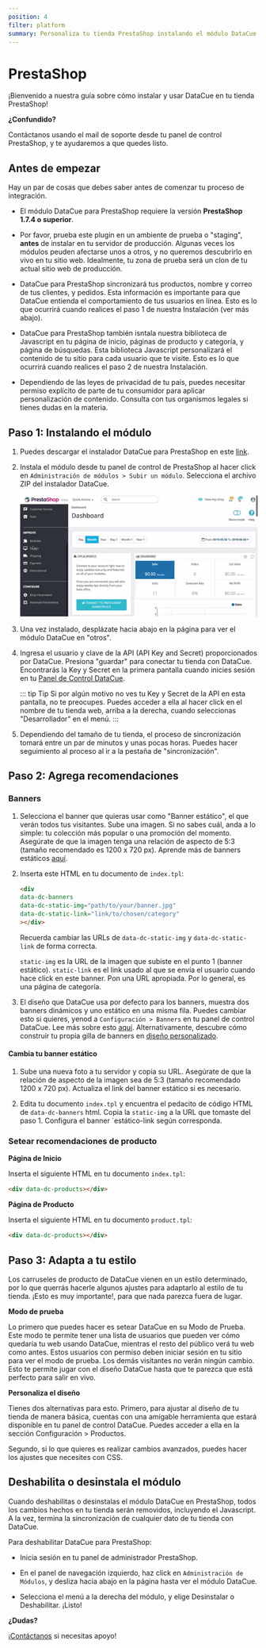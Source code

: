 ```yaml
---
position: 4
filter: platform
summary: Personaliza tu tienda PrestaShop instalando el módulo DataCue.
---
```


# PrestaShop <Badge text="private beta" type="success"/>

¡Bienvenido a nuestra guía sobre cómo instalar y usar DataCue en tu tienda PrestaShop! 

**¿Confundido?**

Contáctanos usando el mail de soporte desde tu panel de control PrestaShop, y te ayudaremos a que quedes listo. 

## Antes de empezar

Hay un par de cosas que debes saber antes de comenzar tu proceso de integración. 

- El módulo DataCue para PrestaShop requiere la versión **PrestaShop 1.7.4 o superior**.

- Por favor, prueba este plugin en un ambiente de prueba o "staging", **antes** de instalar en tu servidor de producción. Algunas veces los módulos peuden afectarse unos a otros, y no queremos descubrirlo en vivo en tu sitio web. Idealmente, tu zona de prueba será un clon de tu actual sitio web de producción. 

- DataCue para PrestaShop sincronizará tus productos, nombre y correo de tus clientes, y pedidos. Esta información es importante para que DataCue entienda el comportamiento de tus usuarios en línea. Esto es lo que ocurrirá cuando realices el paso 1 de nuestra Instalación (ver más abajo).

- DataCue para PrestaShop también isntala nuestra biblioteca de Javascript en tu página de inicio, páginas de producto y categoría, y página de búsquedas. Esta biblioteca Javascript personalizará el contenido de tu sitio para cada usuario que te visite. Esto es lo que ocurrirá cuando realices el paso 2 de nuestra Instalación.

- Dependiendo de las leyes de privacidad de tu país, puedes necesitar permiso explícito de parte de tu consumidor para aplicar personalización de contenido. Consulta con tus organismos legales si tienes dudas en la materia. 


## Paso 1: Instalando el módulo

1. Puedes descargar el instalador DataCue para PrestaShop en este [link](https://cdn.datacue.co/assets/integrations/datacue-prestashop-latest.zip). 

2. Instala el módulo desde tu panel de control de PrestaShop al hacer click en `Administración de módulos > Subir un módulo`. Selecciona el archivo ZIP del instalador DataCue. 

    ![Módulos PrestaShop](./images/prestashop_module_manager.gif)

3. Una vez instalado, desplázate hacia abajo en la página para ver el módulo DataCue en "otros". 

4. Ingresa el usuario y clave de la API (API Key and Secret) proporcionados por DataCue. Presiona "guardar" para conectar tu tienda con DataCue. Encontrarás la Key y Secret en la primera pantalla cuando inicies sesión en tu [Panel de Control DataCue](https://app.datacue.co). 

    ::: tip Tip
    Si por algún motivo no ves tu Key y Secret de la API en esta pantalla, no te preocupes. Puedes acceder a ella al hacer click en el nombre de tu tienda web, arriba a la derecha, cuando seleccionas "Desarrollador" en el menú.
    :::
    
5. Dependiendo del tamaño de tu tienda, el proceso de sincronización tomará entre un par de minutos y unas pocas horas. Puedes hacer seguimiento al proceso al ir a la pestaña de "sincronización". 


## Paso 2: Agrega recomendaciones

### Banners

1. Selecciona el banner que quieras usar como "Banner estático", el que verán todos tus visitantes. Sube una imagen. Si no sabes cuál, anda a lo simple: tu colección más popular o una promoción del momento. Asegúrate de que la imagen tenga una relación de aspecto de 5:3 (tamaño recomendado es 1200 x 720 px). Aprende más de banners estáticos [aquí](/banners).

2. Inserta este HTML en tu documento de `index.tpl`:

    ```html
    <div
    data-dc-banners
    data-dc-static-img="path/to/your/banner.jpg"
    data-dc-static-link="link/to/chosen/category"
    ></div>
    ```

    Recuerda cambiar las URLs de `data-dc-static-img`  y `data-dc-static-link` de forma correcta.

    `static-img` es la URL de la imagen que subiste en el punto 1 (banner estático). 
    `static-link` es el link usado al que se envía el usuario cuando hace click en este banner. Pon una URL apropiada. Por lo general, es una página de categoría. 

3. El diseño que DataCue usa por defecto para los banners, muestra dos banners dinámicos y uno estático en una misma fila. Puedes cambiar esto si quieres, yenod a `Configuración > Banners` en tu panel de control DataCue. Lee más sobre esto [aquí](/banners/layout.html). Alternativamente, descubre cómo construir tu propia gilla de banners en [diseño personalizado](#custom-layout).

#### Cambia tu banner estático

1. Sube una nueva foto a tu servidor y copia su URL. Asegúrate de que la relación de aspecto de la imagen sea de 5:3 (tamaño recomendado 1200 x 720 px). Actualiza el link del banner estático si es necesario.

2. Edita tu documento `index.tpl` y encuentra el pedacito de código HTML de  `data-dc-banners` html. Copia la `static-img` a la URL que tomaste del paso 1. Configura el banner `estático-link según corresponda.

### Setear recomendaciones de producto

**Página de Inicio**

Inserta el siguiente HTML en tu documento `index.tpl`:

```html
<div data-dc-products></div>
```

**Página de Producto**

Inserta el siguiente HTML en tu documento `product.tpl`:

```html
<div data-dc-products></div>
```

## Paso 3: Adapta a tu estilo

Los carruseles de producto de DataCue vienen en un estilo determinado, por lo que querrás hacerle algunos ajustes para adaptarlo al estilo de tu tienda. ¡Esto es muy importante!, para que nada parezca fuera de lugar.

**Modo de prueba**

Lo primero que puedes hacer es setear DataCue en su Modo de Prueba. Este modo te permite tener una lista de usuarios que pueden ver cómo quedaría tu web usando DataCue, mientras el resto del público verá tu web como antes. Estos usuarios con permiso deben iniciar sesión en tu sitio para ver el modo de prueba. Los demás visitantes no verán ningún cambio. Esto te permite jugar con el diseño DataCue hasta que te parezca que está perfecto para salir en vivo. 

**Personaliza el diseño**

Tienes dos alternativas para esto. Primero, para ajustar al diseño de tu tienda de manera básica, cuentas con una amigable herramienta que estará disponible en tu panel de control DataCue. Puedes acceder a ella en la sección Configuración > Productos.

Segundo, si lo que quieres es realizar cambios avanzados, puedes hacer los ajustes que necesites con CSS. 


## Deshabilita o desinstala el módulo 

Cuando deshabilitas o desinstalas el módulo DataCue en PrestaShop, todos los cambios hechos en tu tienda serán removidos, incluyendo el Javascript. A la vez, termina la sincronización de cualquier dato de tu tienda con DataCue.

Para deshabilitar DataCue para PrestaShop:

- Inicia sesión en tu panel de administrador PrestaShop.

- En el panel de navegación izquierdo, haz click en `Administración de Módulos`, y desliza hacia abajo en la página hasta ver el módulo DataCue.

- Selecciona el menú a la derecha del módulo, y elige Desinstalar o Deshabilitar. ¡Listo!


**¿Dudas?**

¡[Contáctanos](https://datacue.co/contact) si necesitas apoyo! 